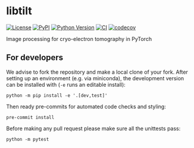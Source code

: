 # libtilt

[![License](https://img.shields.io/pypi/l/libtilt.svg?color=green)](https://github.com/alisterburt/libtilt/raw/main/LICENSE)
[![PyPI](https://img.shields.io/pypi/v/libtilt.svg?color=green)](https://pypi.org/project/libtilt)
[![Python Version](https://img.shields.io/pypi/pyversions/libtilt.svg?color=green)](https://python.org)
[![CI](https://github.com/alisterburt/libtilt/actions/workflows/ci.yml/badge.svg)](https://github.com/alisterburt/libtilt/actions/workflows/ci.yml)
[![codecov](https://codecov.io/gh/alisterburt/libtilt/branch/main/graph/badge.svg)](https://codecov.io/gh/alisterburt/libtilt)

Image processing for cryo-electron tomography in PyTorch


## For developers

We advise to fork the repository and make a local clone of your fork. After setting
up an environment (e.g. via miniconda), the development version can be installed with
(`-e` runs an editable install):

```commandline
python -m pip install -e '.[dev,test]'
```

Then ready pre-commits for automated code checks and styling:

```commandline
pre-commit install
```

Before making any pull request please make sure all the unittests pass:

```commandline
python -m pytest
```
